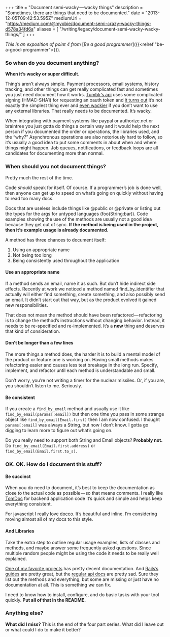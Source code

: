 +++
title = "Document semi-wacky — wacky things"
description = "Sometimes, there are things that need to be documented."
date = "2013-12-05T09:42:53.595Z"
mediumUrl = "https://medium.com/@myobie/document-semi-crazy-wacky-things-d578a34fd6a"
aliases = [
  "/writing/legacy/document-semi-wacky-wacky-things/"
]
+++

_This is an exposition of point 4 from_ [_Be a good programmer_]({{<relref "be-a-good-programmer">}})_._

### So when do you document anything?

**When it’s wacky or super difficult.**

Thing’s aren’t always simple. Payment processors, email systems, history tracking, and other things can get really complicated fast and sometimes you just need document how it works. [Tumblr’s api](http://www.tumblr.com/docs/en/api/v2#auth) uses some complicated signing (HMAC-SHA1) for requesting an oauth token and [it turns out](https://github.com/tumblr/tumblr_client/blob/master/bin/tumblr#L27-L51) it’s not exactly the simplest thing ever and [even wackier](https://github.com/myobie/fetcher/blob/master/services/tumblr.rb#L56-L72) if you don’t want to use any external libraries. That really needs to be documented. It’s wacky.

When integrating with payment systems like paypal or authorize.net or braintree you just gotta do things a certain way and it would help the next person if you documented the order or operations, the libraries used, and the “why?” Asynchronous operations are also notoriously hard to follow, so it’s usually a good idea to put some comments in about when and where things might happen. Job queues, notifications, or feedback loops are all candidates for documenting more than normal.

### When should you not document things?

Pretty much the rest of the time.

Code _should_ speak for itself. Of course. If a programmer’s job is done well, then anyone can get up to speed on what’s going on quickly without having to read too many docs.

Docs that are useless include things like @public or @private or listing out the types for the args for untyped languages (foo(String:bar)). Code examples showing the use of the methods are usually not a good idea because they get out of sync. **If the method is being used in the project, then it’s example usage is already documented.**

A method has three chances to document itself:

1. Using an appropriate name
2. Not being too long
3. Being consistently used throughout the application

#### Use an appropriate name

If a method sends an email, name it as such. But don’t hide indirect side effects. Recently at work we noticed a method named find\_by\_identifier that actually will either find something, create something, and also possibly send an email. It didn’t start out that way, but as the product evolved it gained new responsibilities.

That does not mean the method should have been refactored — refactoring is to change the method’s instructions without changing behavior. Instead, it needs to be re-specified and re-implemented. It’s a **new** thing and deserves that kind of consideration.

#### Don’t be longer than a few lines

The more things a method does, the harder it is to build a mental model of the product or feature one is working on. Having small methods makes refactoring easier and causes less test breakage in the long run. Specify, implement, and refactor until each method is understandable and small.

Don’t worry, you’re not writing a timer for the nuclear missiles. Or, if you are, you shouldn’t listen to me. Seriously.

#### Be consistent

If you create a `find_by_email` method and usually use it like `find_by_email(params[:email])` but then one time you pass in some strange object like `find_by_email(Email.first)` then I am now confused. I thought `params[:email]` was always a String, but now I don’t know. I gotta go digging to learn more to figure out what’s going on.

Do you really need to support both String and Email objects? **Probably not.** Do `find_by_email(Email.first.address)` or `find_by_email(Email.first.to_s)`.

### OK. OK. How do I document this stuff?

#### Be succinct

When you do need to document, it’s best to keep the documentation as close to the actual code as possible — so that means comments. I really like [TomDoc](http://tomdoc.org/) for backend application code It’s quick and simple and helps keep everything consistent.

For javascript I really love [docco](http://jashkenas.github.io/docco/). It’s beautiful and inline. I’m considering moving almost all of my docs to this style.

#### And Libraries

Take the extra step to outline regular usage examples, lists of classes and methods, and maybe answer some frequently asked questions. Since multiple random people might be using the code it needs to be really well explained.

[One of my favorite projects](http://www.sinatrarb.com/documentation.html) has pretty decent documentation. And [Rails’s guides](http://guides.rubyonrails.org/) are pretty great, but the [regular api docs](http://api.rubyonrails.org/) are pretty sad. Sure they list out the methods and everything, but some are missing or just have no documentation at all. This is something _we_ can fix.

I need to know how to install, configure, and do basic tasks with your tool quickly. **Put all of that in the README.**

### Anything else?

**What did I miss?** This is the end of the four part series. What did I leave out or what could I do to make it better?
